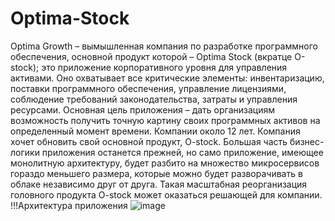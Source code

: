# Optima-Stock
Optima Growth – вымышленная компания по разработке программного обеспечения, основной продукт которой – Optima Stock (вкратце O-stock); это приложение корпоративного уровня для управления активами. Оно охватывает все критические элементы: инвентаризацию, поставки программного обеспечения, управление лицензиями, соблюдение требований законодательства, затраты и управления ресурсами. Основная цель приложения – дать организациям возможность получить точную картину своих программных активов на определенный момент времени. Компании около 12 лет.
Компания хочет обновить свой основной продукт, O-stock. Большая часть бизнес-логики приложения останется прежней, но само приложение, имеющее монолитную архитектуру, будет разбито на множество микросервисов гораздо меньшего размера, которые можно будет разворачивать в облаке независимо друг от друга. Такая масштабная реорганизация головного продукта O-stock может оказаться решающей для компании.
!!!Архитектура приложения
![image](https://github.com/dmitriyDenisenko/Optima-Stock/assets/97182602/efa006c4-fa76-4af0-95d2-9c4748aa2562)

